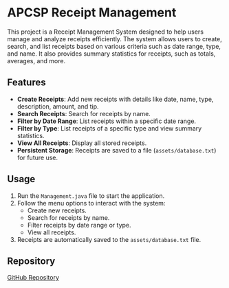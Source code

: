 # APCSP Receipt Management

This project is a Receipt Management System designed to help users manage and analyze receipts efficiently. The system allows users to create, search, and list receipts based on various criteria such as date range, type, and name. It also provides summary statistics for receipts, such as totals, averages, and more.

## Features
- **Create Receipts**: Add new receipts with details like date, name, type, description, amount, and tip.
- **Search Receipts**: Search for receipts by name.
- **Filter by Date Range**: List receipts within a specific date range.
- **Filter by Type**: List receipts of a specific type and view summary statistics.
- **View All Receipts**: Display all stored receipts.
- **Persistent Storage**: Receipts are saved to a file (`assets/database.txt`) for future use.

## Usage
1. Run the `Management.java` file to start the application.
2. Follow the menu options to interact with the system:
   - Create new receipts.
   - Search for receipts by name.
   - Filter receipts by date range or type.
   - View all receipts.
3. Receipts are automatically saved to the `assets/database.txt` file.

## Repository
[GitHub Repository](https://github.com/YaoS-Code/apcsp_receiptmanagement.git)